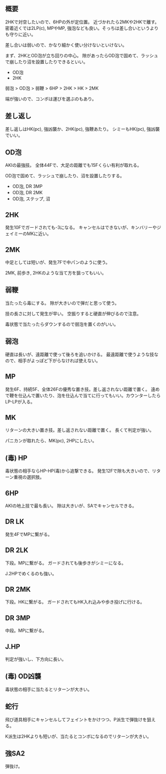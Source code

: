 ## 概要

2HKで対空したいので、6HPの外が定位置。
近づかれたら2MKや2HKで離す。
密着近くでは2LP(c), MPやMP, 強泡なども良い。そっちは差し合いというよりも守りに近い。

差し合いは弱いので、かなり細かく使い分けないといけない。

まず、2HKとOD泡が立ち回りの中心。
隙があったらOD泡で固めて、ラッシュで崩したり沼を設置したりできるといい。

- OD泡
- 2HK

弱泡 > OD泡 > 弱鞭 > 6HP > 2HK > HK > 2MK

端が強いので、コンボは運びを選ぶのもあり。

## 差し返し

差し返しはHK(pc), 強凶襲か、2HK(pc), 強鞭あたり。
シミーもHK(pc), 強凶襲でいい。

## OD泡

AKIの最強技。
全体44Fで、大足の距離でも15Fくらい有利が取れる。

OD泡で固めて、ラッシュで崩したり、沼を設置したりする。

- OD泡, DR 3MP
- OD泡, DR 2MK
- OD泡, ステップ, 沼

## 2HK

発生10Fでガードされても-3になる。
キャンセルはできないが、キンバリーやジェイミーのMKに近い。

## 2MK

中足としては短いが、発生7Fで中パンのように使う。

2MK, 前歩き, 2HKのような当て方を狙ってもいい。

## 弱鞭

当たったら毒にする。
隙が大きいので弾だと思って使う。

技の長さに対して発生が早い。
空振りすると硬直が伸びるので注意。

毒状態で当たったらダウンするので弱泡を置くのがいい。

## 弱泡

硬直は長いが、遠距離で使って後ろを追いかける。
最遠距離で使うような技なので、相手がよっぽど下がらなければ使えない。

## MP

発生6F、持続5F、全体26Fの優秀な置き技。差し返されない距離で置く。
遠めで鞭を仕込んで置いたり、泡を仕込んで当てに行ってもいい。カウンターしたらLP-LPが入る。

## MK

リターンの大きい置き技。差し返されない距離で置く。
長くて判定が強い。

パニカンが取れたら、MK(pc), 2HPにしたい。

## (毒) HP

毒状態の相手ならHP-HP(毒)から追撃できる。
発生12Fで隙も大きいので、リターン重視の選択肢。

## 6HP

AKIの地上技で最も長い。
隙は大きいが、SAでキャンセルできる。

## DR LK

発生4FでMPに繋がる。

## DR 2LK

下段。MPに繋がる。
ガードされても後歩きがシミーになる。

J.2HPでめくるのも強い。

## DR 2MK

下段。HKに繋がる。
ガードされてもHK入れ込みや歩き投げに行ける。

## DR 3MP

中段。MPに繋がる。

## J.HP

判定が強いし、下方向に長い。

## (毒) OD凶襲

毒状態の相手に当たるとリターンが大きい。

## 蛇行

飛び道具相手にキャンセルしてフェイントをかけつつ、P派生で弾抜けを狙える。

K派生は2HKよりも短いが、当たるとコンボになるのでリターンが大きい。

## 強SA2

弾抜け。
